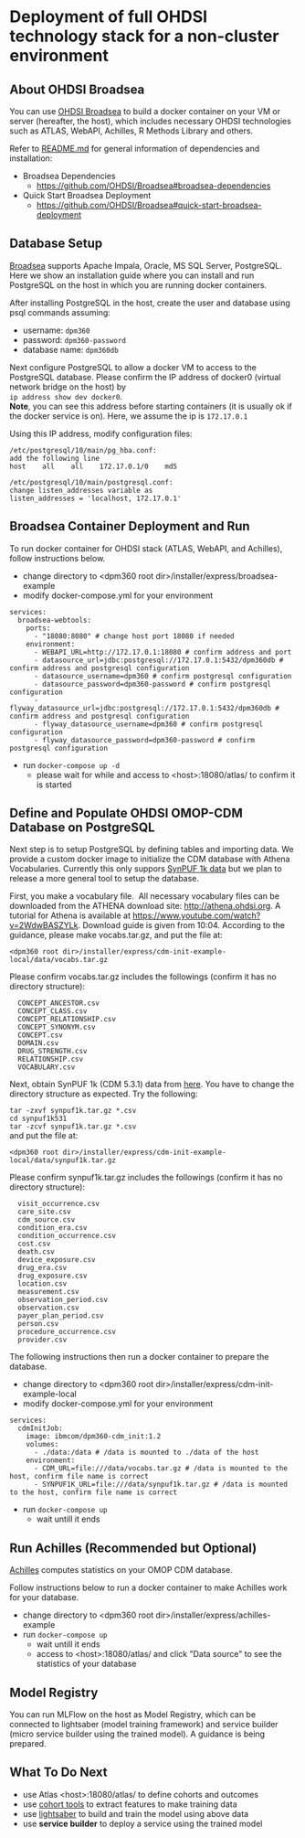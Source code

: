 
# Deployment of full OHDSI technology stack for a non-cluster environment

## About OHDSI Broadsea


You can use [OHDSI Broadsea](https://github.com/OHDSI/Broadsea) to build a docker container on your VM or server (hereafter, the host), which includes necessary OHDSI technologies such as ATLAS, WebAPI, Achilles, R Methods Library and others.


Refer to [README.md](https://github.com/OHDSI/Broadsea/blob/master/README.md) for general information of dependencies and installation:
- Broadsea Dependencies
  - https://github.com/OHDSI/Broadsea#broadsea-dependencies
- Quick Start Broadsea Deployment
  - https://github.com/OHDSI/Broadsea#quick-start-broadsea-deployment

## Database Setup


[Broadsea](https://github.com/OHDSI/Broadsea) supports Apache Impala, Oracle, MS SQL Server, PostgreSQL. Here we show an installation guide where you can install and run PostgreSQL on the host in which you are running docker containers.


After installing PostgreSQL in the host, create the user and database using psql commands assuming:
- username: `dpm360`
- password: `dpm360-password`
- database name: `dpm360db`


Next configure PostgreSQL to allow a docker VM to access to the PostgreSQL database. 
Please confirm the IP address of docker0 (virtual network bridge on the host) by<br>
`ip address show dev docker0`.<br>
**Note**, you can see this address before starting containers (it is usually ok if the docker service is on). Here, we assume the ip is `172.17.0.1`


Using this IP address, modify configuration files:

```
/etc/postgresql/10/main/pg_hba.conf:
add the following line
host    all    all    172.17.0.1/0    md5
```

```
/etc/postgresql/10/main/postgresql.conf:
change listen_addresses variable as
listen_addresses = 'localhost, 172.17.0.1'
```

## Broadsea Container Deployment and Run


To run docker container for OHDSI stack (ATLAS, WebAPI, and Achilles), follow instructions below. 

- change directory to &lt;dpm360 root dir&gt;/installer/express/broadsea-example
- modify docker-compose.yml for your environment

```
services:
  broadsea-webtools:
    ports:
      - "18080:8080" # change host port 18080 if needed
    environment:
      - WEBAPI_URL=http://172.17.0.1:18080 # confirm address and port
      - datasource_url=jdbc:postgresql://172.17.0.1:5432/dpm360db # confirm address and postgresql configuration
      - datasource_username=dpm360 # confirm postgresql configuration
      - datasource_password=dpm360-password # confirm postgresql configuration
      - flyway_datasource_url=jdbc:postgresql://172.17.0.1:5432/dpm360db # confirm address and postgresql configuration
      - flyway_datasource_username=dpm360 # confirm postgresql configuration
      - flyway_datasource_password=dpm360-password # confirm postgresql configuration
```

- run `docker-compose up -d`
  - please wait for while and access to &lt;host&gt;:18080/atlas/ to confirm it is started

## Define and Populate OHDSI OMOP-CDM Database on PostgreSQL

Next step is to setup PostgreSQL by defining tables and importing data. We provide a custom docker image to initialize the CDM database with Athena Vocabularies. Currently this only suppors [SynPUF 1k data](https://www.cms.gov/research-statistics-data-and-systems/downloadable-public-use-files/synpufs) but we plan to release a more general tool to setup the database.


First, you make a vocabulary file.  All necessary vocabulary files can be downloaded from the ATHENA download site: http://athena.ohdsi.org. A tutorial for Athena is available at https://www.youtube.com/watch?v=2WdwBASZYLk. Download guide is given from 10:04. According to the guidance, please make vocabs.tar.gz, and put the file at:
```
<dpm360 root dir>/installer/express/cdm-init-example-local/data/vocabs.tar.gz
```

Please confirm vocabs.tar.gz includes the followings (confirm it has no directory structure):
```
  CONCEPT_ANCESTOR.csv
  CONCEPT_CLASS.csv
  CONCEPT_RELATIONSHIP.csv
  CONCEPT_SYNONYM.csv
  CONCEPT.csv
  DOMAIN.csv
  DRUG_STRENGTH.csv
  RELATIONSHIP.csv
  VOCABULARY.csv
```

Next, obtain SynPUF 1k (CDM 5.3.1) data from [here](https://caruscloud.uniklinikum-dresden.de/index.php/s/teddxwwa2JipbXH/download). You have to change the directory structure as expected. Try the following:

`tar -zxvf synpuf1k.tar.gz *.csv`<br>
`cd synpuf1k531`<br>
`tar -zcvf synpuf1k.tar.gz *.csv`<br>
and put the file at:
```
<dpm360 root dir>/installer/express/cdm-init-example-local/data/synpuf1k.tar.gz
```

Please confirm synpuf1k.tar.gz includes the followings (confirm it has no directory structure):
```
  visit_occurrence.csv
  care_site.csv
  cdm_source.csv
  condition_era.csv
  condition_occurrence.csv
  cost.csv
  death.csv
  device_exposure.csv
  drug_era.csv
  drug_exposure.csv
  location.csv
  measurement.csv
  observation_period.csv
  observation.csv
  payer_plan_period.csv
  person.csv
  procedure_occurrence.csv
  provider.csv
```

The following instructions then run a docker container to prepare the database.

- change directory to &lt;dpm360 root dir&gt;/installer/express/cdm-init-example-local
- modify docker-compose.yml for your environment

```
services:
  cdmInitJob:
    image: ibmcom/dpm360-cdm_init:1.2
    volumes:
      - ./data:/data # /data is mounted to ./data of the host
    environment:
      - CDM_URL=file:///data/vocabs.tar.gz # /data is mounted to the host, confirm file name is correct
      - SYNPUF1K_URL=file:///data/synpuf1k.tar.gz # /data is mounted to the host, confirm file name is correct
```

- run `docker-compose up`
  - wait untill it ends
  
## Run Achilles (Recommended but Optional)


[Achilles](https://ohdsi.github.io/Achilles/) computes statistics on your OMOP CDM database.


Follow instructions below to run a docker container to make Achilles work for your database.

- change directory to &lt;dpm360 root dir&gt;/installer/express/achilles-example
- run `docker-compose up`
  - wait untill it ends
  - access to &lt;host&gt;:18080/atlas/ and click "Data source" to see the statistics of your database

## Model Registry

You can run MLFlow on the host as Model Registry, which can be connected to lightsaber (model training framework) and service builder (micro service builder using the trained model). A guidance is being prepared.


## What To Do Next

- use Atlas &lt;host&gt;:18080/atlas/ to define cohorts and outcomes
- use [cohort tools](https://ibm.github.io/DPM360/CohortTools) to extract features to make training data
- use [lightsaber](https://ibm.github.io/DPM360/Lightsaber) to build and train the model using above data
- use **service builder** to deploy a service using the trained model
